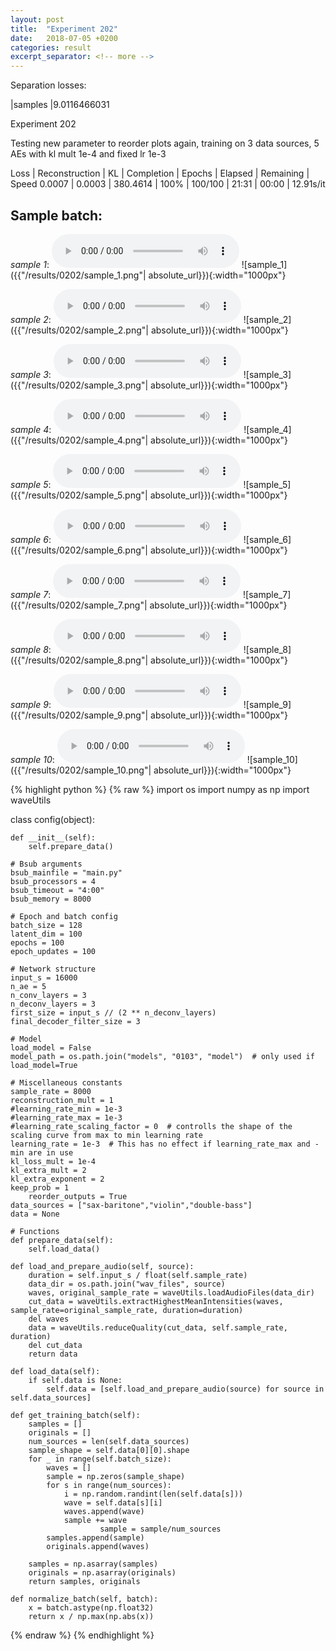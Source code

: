```yaml
---
layout: post
title:  "Experiment 202"
date:   2018-07-05 +0200
categories: result
excerpt_separator: <!-- more -->
---
```

Separation losses:

|samples
|9.0116466031<!-- more -->

Experiment 202

Testing new parameter to reorder plots again, training on 3 data sources, 5 AEs with kl mult 1e-4 and fixed lr 1e-3

Loss | Reconstruction | KL | Completion | Epochs | Elapsed | Remaining | Speed
0.0007 | 0.0003 | 380.4614 | 100% | 100/100 | 21:31 | 00:00 | 12.91s/it

## **Sample batch**:
_sample 1_:
<audio src="/ResultsOverview/results/0202/sample_1.wav" controls preload></audio>
![sample_1]({{"/results/0202/sample_1.png"| absolute_url}}){:width="1000px"}

_sample 2_:
<audio src="/ResultsOverview/results/0202/sample_2.wav" controls preload></audio>
![sample_2]({{"/results/0202/sample_2.png"| absolute_url}}){:width="1000px"}

_sample 3_:
<audio src="/ResultsOverview/results/0202/sample_3.wav" controls preload></audio>
![sample_3]({{"/results/0202/sample_3.png"| absolute_url}}){:width="1000px"}

_sample 4_:
<audio src="/ResultsOverview/results/0202/sample_4.wav" controls preload></audio>
![sample_4]({{"/results/0202/sample_4.png"| absolute_url}}){:width="1000px"}

_sample 5_:
<audio src="/ResultsOverview/results/0202/sample_5.wav" controls preload></audio>
![sample_5]({{"/results/0202/sample_5.png"| absolute_url}}){:width="1000px"}

_sample 6_:
<audio src="/ResultsOverview/results/0202/sample_6.wav" controls preload></audio>
![sample_6]({{"/results/0202/sample_6.png"| absolute_url}}){:width="1000px"}

_sample 7_:
<audio src="/ResultsOverview/results/0202/sample_7.wav" controls preload></audio>
![sample_7]({{"/results/0202/sample_7.png"| absolute_url}}){:width="1000px"}

_sample 8_:
<audio src="/ResultsOverview/results/0202/sample_8.wav" controls preload></audio>
![sample_8]({{"/results/0202/sample_8.png"| absolute_url}}){:width="1000px"}

_sample 9_:
<audio src="/ResultsOverview/results/0202/sample_9.wav" controls preload></audio>
![sample_9]({{"/results/0202/sample_9.png"| absolute_url}}){:width="1000px"}

_sample 10_:
<audio src="/ResultsOverview/results/0202/sample_10.wav" controls preload></audio>
![sample_10]({{"/results/0202/sample_10.png"| absolute_url}}){:width="1000px"}


{% highlight python %}
{% raw %}
import os
import numpy as np
import waveUtils


class config(object):

	def __init__(self):
		self.prepare_data()

	# Bsub arguments
	bsub_mainfile = "main.py"
	bsub_processors = 4
	bsub_timeout = "4:00"
	bsub_memory = 8000

	# Epoch and batch config
	batch_size = 128
	latent_dim = 100
	epochs = 100
	epoch_updates = 100

	# Network structure
	input_s = 16000
	n_ae = 5
	n_conv_layers = 3
	n_deconv_layers = 3
	first_size = input_s // (2 ** n_deconv_layers)
	final_decoder_filter_size = 3

	# Model
	load_model = False
	model_path = os.path.join("models", "0103", "model")  # only used if load_model=True

	# Miscellaneous constants
	sample_rate = 8000
	reconstruction_mult = 1
	#learning_rate_min = 1e-3
	#learning_rate_max = 1e-3
	#learning_rate_scaling_factor = 0  # controlls the shape of the scaling curve from max to min learning rate
	learning_rate = 1e-3  # This has no effect if learning_rate_max and -min are in use
	kl_loss_mult = 1e-4
	kl_extra_mult = 2
	kl_extra_exponent = 2
	keep_prob = 1
        reorder_outputs = True
	data_sources = ["sax-baritone","violin","double-bass"]
	data = None

	# Functions
	def prepare_data(self):
		self.load_data()

	def load_and_prepare_audio(self, source):
		duration = self.input_s / float(self.sample_rate)
		data_dir = os.path.join("wav_files", source)
		waves, original_sample_rate = waveUtils.loadAudioFiles(data_dir)
		cut_data = waveUtils.extractHighestMeanIntensities(waves, sample_rate=original_sample_rate, duration=duration)
		del waves
		data = waveUtils.reduceQuality(cut_data, self.sample_rate, duration)
		del cut_data
		return data

	def load_data(self):
		if self.data is None:
			self.data = [self.load_and_prepare_audio(source) for source in self.data_sources]

	def get_training_batch(self):
		samples = []
		originals = []
		num_sources = len(self.data_sources)
		sample_shape = self.data[0][0].shape
		for _ in range(self.batch_size):
			waves = []
			sample = np.zeros(sample_shape)
			for s in range(num_sources):
				i = np.random.randint(len(self.data[s]))
				wave = self.data[s][i]
				waves.append(wave)
				sample += wave
                        sample = sample/num_sources
			samples.append(sample)
			originals.append(waves)

		samples = np.asarray(samples)
		originals = np.asarray(originals)
		return samples, originals

	def normalize_batch(self, batch):
		x = batch.astype(np.float32)
		return x / np.max(np.abs(x))


{% endraw %}
{% endhighlight %}
